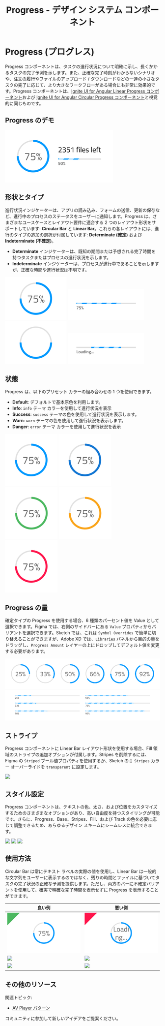 ﻿---
title: Progress - デザイン システム コンポーネント
_description: Progress コンポーネント シンボルは、タスクの状態、進捗、完了をビジュアルで示すインジケーターです。
_keywords: デザイン システム, デザイン システム UX, UI キット, Figma, Figma to Angular, Figma からコードをエクスポート, Figma to HTML, Figma UI キット, Sketch, Ignite UI for Angular, Sketch to Angular, Angular, Angular デザイン システム, Sketch からコードをエクスポート, Angular 用のデザイン キット, Sketch HTML, Sketch to HTML, Sketch UI キット, Adobe XD, Adobe XD to Angular, Adobe XD からコードをエクスポート, Adobe XD to HTML, Adobe XD UI キット
_language: ja
---

# Progress (プログレス)

Progress コンポーネントは、タスクの進行状況について明確に示し、長くかかるタスクの完了予測を示します。また、正確な完了時刻がわからないシナリオや、注文の履行やファイルのアップロード / ダウンロードなどの一連の小さなタスクの完了に応じて、より大きなワークフローがある場合にも非常に効果的です。Progress コンポーネントは、[Ignite UI for Angular Linear Progress コンポーネント](https://jp.infragistics.com/products/ignite-ui-angular/angular/components/linear_progress.html)および [Ignite UI for Angular Circular Progress コンポーネント](https://jp.infragistics.com/products/ignite-ui-angular/angular/components/circular_progress.html)と視覚的に同じものです。

## Progress のデモ

<img class="responsive-img" src="../images/progress_demo.png" srcset="../images/progress_demo@2x.png 2x" />

## 形状とタイプ

進行状況インジケーターは、アプリの読み込み、フォームの送信、更新の保存など、進行中のプロセスのステータスをユーザーに通知します。Progress は、さまざまなユースケースとレイアウト要件に適合する 2 つのレイアウト形状をサポートしています: **Circular Bar** と **Linear Bar**。これらの各レイアウトには、進行のタイプの追加の選択が付属しています: **Determinate (確定)** および **Indeterminate (不確定)**。

- **Determinate** インジケーターは、既知の期間または予想される完了時間を持つタスクまたはプロセスの進行状況を示します。
- **Indeterminate** インジケーターは、プロセスが進行中であることを示しますが、正確な時間や進行状況は不明です。

<img class="responsive-img" src="../images/progress_circular_determinate.png" srcset="../images/progress_circular_determinate@2x.png 2x" />
<img class="responsive-img" src="../images/progress_linear_determinate.png" srcset="../images/progress_linear_determinate@2x.png 2x" />
<img class="responsive-img" src="../images/progress_circular_indeterminate.png" srcset="../images/progress_circular_indeterminate@2x.png 2x" />
<img class="responsive-img" src="../images/progress_linear_indeterminate.png" srcset="../images/progress_linear_indeterminate@2x.png 2x" />

## 状態

Progress は、以下のプリセット カラーの組み合わせの 1 つを使用できます。

- **Default**: デフォルトで基本原色を利用します。
- **Info**: `info` テーマ カラーを使用して進行状況を表示
- **Success**: `success` テーマの色を使用して進行状況を表示します。
- **Warn**: `warn` テーマの色を使用して進行状況を表示します。
- **Danger**: `error` テーマ カラーを使用して進行状況を表示

<img class="responsive-img" src="../images/progress_default.png" srcset="../images/progress_default@2x.png 2x" />
<img class="responsive-img" src="../images/progress_info.png" srcset="../images/progress_info@2x.png 2x" />
<img class="responsive-img" src="../images/progress_success.png" srcset="../images/progress_success@2x.png 2x" />
<img class="responsive-img" src="../images/progress_warn.png" srcset="../images/progress_warn@2x.png 2x" />
<img class="responsive-img" src="../images/progress_danger.png" srcset="../images/progress_danger@2x.png 2x" />

## Progress の量

確定タイプの Progress を使用する場合、6 種類のパーセント値を Value として選択できます。Figma では、右側のサイドバーにある `Value` プロパティからバリアントを選択できます。Sketch では、これは `Symbol Overrides` で簡単に切り替えることができますが、Adobe XD では、`Libraries` パネルから目的の量をドラッグし、`Progress Amount` レイヤーの上にドロップしてデフォルト値を変更する必要があります。 

<img class="responsive-img" src="../images/progress_circular-progress-amount.png" srcset="../images/progress_circular-progress-amount@2x.png 2x" />
<img class="responsive-img" src="../images/progress_linear-progress-amount.png" srcset="../images/progress_linear-progress-amount@2x.png 2x" />

## ストライプ

Progress コンポーネントに Linear Bar レイアウト形状を使用する場合、Fill 領域のストライプの追加オプションが付属します。Stripes を削除するには、Figma の `Striped` ブール値プロパティを使用するか、Sketch の `🌈 Stripes` カラー オーバーライドを `transparent` に設定します。

<img class="responsive-img" src="../images/progress_linearstripes.png" srcset="../images/progress_linearstripes@2x.png 2x" />

## スタイル設定

Progress コンポーネントは、テキストの色、太さ、および位置をカスタマイズするためのさまざまなオプションがあり、高い自由度を持つスタイリングが可能です。さらに、Progress、Base、Stripes、Fill、および Track の色を必要に応じて調整できるため、あらゆるデザイン スキームにシームレスに統合できます。

<img class="responsive-img" src="../images/progress_striped.png" srcset="../images/progress_striped@2x.png 2x" />
<img class="responsive-img" src="../images/progress_clear.png" srcset="../images/progress_clear@2x.png 2x" />
<img class="responsive-img" src="../images/progress_twocolor.png" srcset="../images/progress_twocolor@2x.png 2x" />

## 使用方法

Circular Bar は常にテキスト ラベルの実際の値を使用し、Linear Bar は一般的な文字列をユーザーに表示するのではなく、残りの時間とファイルに基づいてタスクの完了状況の正確な予測を提供します。ただし、両方のバーに不確定バリアントを使用して、確実で明確な完了時間を表示せずに Progress を表示することができます。

| 良い例                                                                             | 悪い例                                                                                 |
| ---------------------------------------------------------------------------------- | -------------------------------------------------------------------------------------- |
| <img class="responsive-img" src="../images/progress_do1.png" srcset="../images/progress_do1@2x.png 2x" /> | <img class="responsive-img" src="../images/progress_dont1.png" srcset="../images/progress_dont1@2x.png 2x" /> |
| <img class="responsive-img" src="../images/progress_do2.png" srcset="../images/progress_do2@2x.png 2x" /> | <img class="responsive-img" src="../images/progress_dont2.png" srcset="../images/progress_dont2@2x.png 2x" /> |
| <img class="responsive-img" src="../images/progress_do3.png" srcset="../images/progress_do3@2x.png 2x" /> | <img class="responsive-img" src="../images/progress_dont3.png" srcset="../images/progress_dont3@2x.png 2x" /> |

## その他のリソース

関連トピック:

- [AV Player パターン](../patterns/av.md)
  <div class="divider--half"></div>

コミュニティに参加して新しいアイデアをご提案ください。
